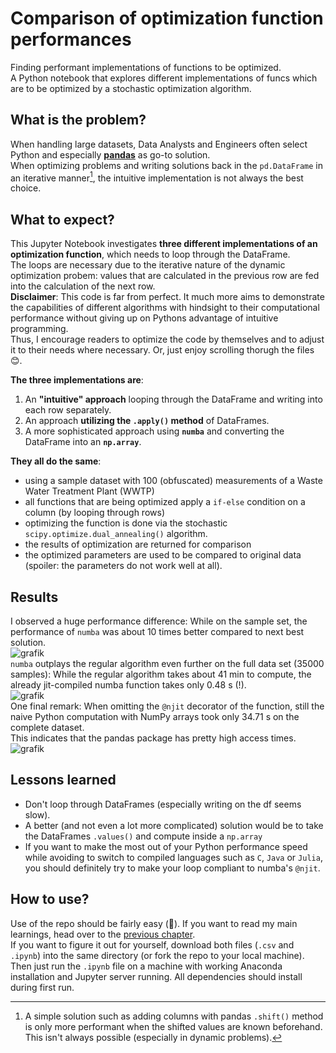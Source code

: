 # Comparison of optimization function performances
Finding performant implementations of functions to be optimized.  
A Python notebook that explores different implementations of funcs which are to be optimized by a stochastic optimization algorithm.  

## What is the problem?
When handling large datasets, Data Analysts and Engineers often select Python and especially [**pandas**](https://pandas.pydata.org/) as go-to solution.  
When optimizing problems and writing solutions back in the `pd.DataFrame` in an iterative manner[^1], the intuitive implementation is not always the best choice.  

## What to expect?
This Jupyter Notebook investigates **three different implementations of an optimization function**, which needs to loop through the DataFrame.  
The loops are necessary due to the iterative nature of the dynamic optimization probem: values that are calculated in the previous row are fed into the calculation of the next row.  
**Disclaimer**: This code is far from perfect. It much more aims to demonstrate the capabilities of different algorithms with hindsight to their computational performance without giving up on Pythons advantage of intuitive programming.  
Thus, I encourage readers to optimize the code by themselves and to adjust it to their needs where necessary. Or, just enjoy scrolling thorugh the files 😊.  

**The three implementations are**:  
1. An **"intuitive" approach** looping through the DataFrame and writing into each row separately.
2. An approach **utilizing the `.apply()` method** of DataFrames.
3. A more sophisticated approach using **`numba`** and converting the DataFrame into an **`np.array`**.  

**They all do the same**:  
- using a sample dataset with 100 (obfuscated) measurements of a Waste Water Treatment Plant (WWTP)
- all functions that are being optimized apply a `if-else` condition on a column (by looping through rows)
- optimizing the function is done via the stochastic `scipy.optimize.dual_annealing()` algorithm.
- the results of optimization are returned for comparison
- the optimized parameters are used to be compared to original data (spoiler: the parameters do not work well at all).  

## Results
I observed a huge performance difference: While on the sample set, the performance of `numba` was about 10 times better compared to next best solution.  
![grafik](https://user-images.githubusercontent.com/78816242/168421905-c80a6270-1e32-4fd2-ac4b-40f0786ff598.png)  
`numba` outplays the regular algorithm even further on the full data set (35000 samples): While the regular algorithm takes about 41 min to compute, the already jit-compiled numba function takes only 0.48 s (!).  
![grafik](https://user-images.githubusercontent.com/78816242/168422209-1775b161-2c82-466a-afcd-61bfd1b4af67.png)  
One final remark: When omitting the `@njit` decorator of the function, still the naive Python computation with NumPy arrays took only 34.71 s on the complete dataset.  
This indicates that the pandas package has pretty high access times.  
![grafik](https://user-images.githubusercontent.com/78816242/168423645-5ff67c94-dc09-4c07-8db0-f8114d71a966.png)


## Lessons learned
- Don't loop through DataFrames (especially writing on the df seems slow).
- A better (and not even a lot more complicated) solution would be to take the DataFrames `.values()` and compute inside a `np.array`
- If you want to make the most out of your Python performance speed while avoiding to switch to compiled languages such as `C`, `Java` or `Julia`, you should definitely try to make your loop compliant to numba's `@njit`.  


## How to use?
Use of the repo should be fairly easy (🤞). If you want to read my main learnings, head over to the [previous chapter](#lessons-learned).  
If you want to figure it out for yourself, download both files (`.csv` and `.ipynb`) into the same directory (or fork the repo to your local machine).  
Then just run the `.ipynb` file on a machine with working Anaconda installation and Jupyter server running. All dependencies should install during first run.  





[^1]: A simple solution such as adding columns with pandas `.shift()` method is only more performant when the shifted values are known beforehand. This isn't always possible (especially in dynamic problems).
